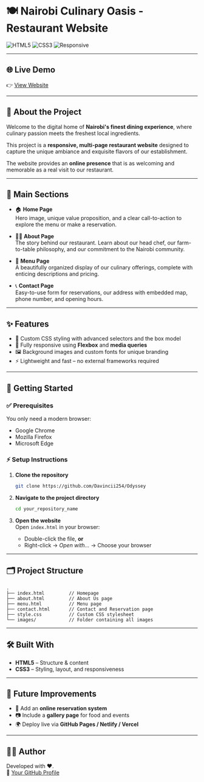 # 🍽️ Nairobi Culinary Oasis - Restaurant Website

![HTML5](https://img.shields.io/badge/HTML5-E34F26?style=for-the-badge&logo=html5&logoColor=white)
![CSS3](https://img.shields.io/badge/CSS3-1572B6?style=for-the-badge&logo=css3&logoColor=white)
![Responsive](https://img.shields.io/badge/Responsive-Design-brightgreen?style=for-the-badge)

---

## 🌐 Live Demo
👉 [View Website](https://davincii254.github.io/Odyssey/)  

---

## 📖 About the Project
Welcome to the digital home of **Nairobi's finest dining experience**, where culinary passion meets the freshest local ingredients.  

This project is a **responsive, multi-page restaurant website** designed to capture the unique ambiance and exquisite flavors of our establishment.  

The website provides an **online presence** that is as welcoming and memorable as a real visit to our restaurant.

---

## 📂 Main Sections

- 🏠 **Home Page**  
  Hero image, unique value proposition, and a clear call-to-action to explore the menu or make a reservation.

- 👨‍🍳 **About Page**  
  The story behind our restaurant. Learn about our head chef, our farm-to-table philosophy, and our commitment to the Nairobi community.

- 📜 **Menu Page**  
  A beautifully organized display of our culinary offerings, complete with enticing descriptions and pricing.

- 📞 **Contact Page**  
  Easy-to-use form for reservations, our address with embedded map, phone number, and opening hours.

---

## ✨ Features
- 🎨 Custom CSS styling with advanced selectors and the box model  
- 📱 Fully responsive using **Flexbox** and **media queries**  
- 🖼️ Background images and custom fonts for unique branding  
- ⚡ Lightweight and fast – no external frameworks required  

---

## 🚀 Getting Started

### ✅ Prerequisites
You only need a modern browser:

- Google Chrome  
- Mozilla Firefox  
- Microsoft Edge  

### ⚡ Setup Instructions

1. **Clone the repository**
   ```bash
   git clone https://github.com/Davincii254/Odyssey
   ```

2. **Navigate to the project directory**
   ```bash
   cd your_repository_name
   ```

3. **Open the website**  
   Open `index.html` in your browser:  

   - Double-click the file, **or**  
   - Right-click → *Open with...* → Choose your browser  

---

## 🗂️ Project Structure

```plaintext
.
├── index.html         // Homepage
├── about.html         // About Us page
├── menu.html          // Menu page
├── contact.html       // Contact and Reservation page
├── style.css          // Custom CSS stylesheet
└── images/            // Folder containing all images
```

---

## 🛠️ Built With
- **HTML5** – Structure & content  
- **CSS3** – Styling, layout, and responsiveness  

---

## 📌 Future Improvements
- 🍴 Add an **online reservation system**  
- 📷 Include a **gallery page** for food and events  
- 🌍 Deploy live via **GitHub Pages / Netlify / Vercel**  

---

## 👨‍💻 Author
Developed with ❤️.  
🔗 [Your GitHub Profile](https://github.com/Davincii254)  
